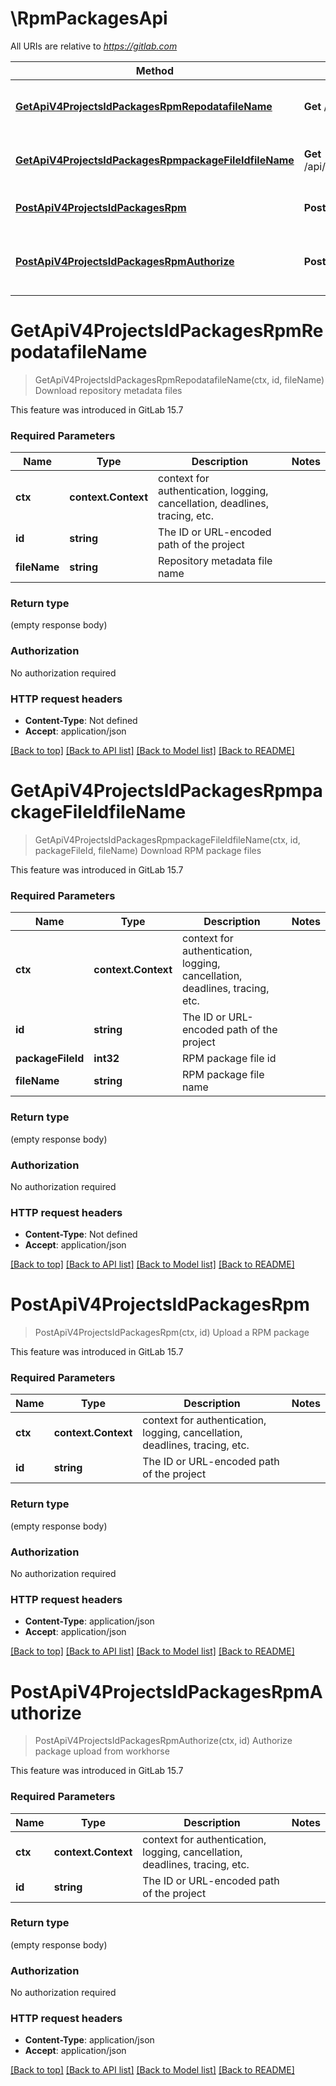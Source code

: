 # \RpmPackagesApi

All URIs are relative to *https://gitlab.com*

Method | HTTP request | Description
------------- | ------------- | -------------
[**GetApiV4ProjectsIdPackagesRpmRepodatafileName**](RpmPackagesApi.md#GetApiV4ProjectsIdPackagesRpmRepodatafileName) | **Get** /api/v4/projects/{id}/packages/rpm/repodata/*file_name | Download repository metadata files
[**GetApiV4ProjectsIdPackagesRpmpackageFileIdfileName**](RpmPackagesApi.md#GetApiV4ProjectsIdPackagesRpmpackageFileIdfileName) | **Get** /api/v4/projects/{id}/packages/rpm/*package_file_id/*file_name | Download RPM package files
[**PostApiV4ProjectsIdPackagesRpm**](RpmPackagesApi.md#PostApiV4ProjectsIdPackagesRpm) | **Post** /api/v4/projects/{id}/packages/rpm | Upload a RPM package
[**PostApiV4ProjectsIdPackagesRpmAuthorize**](RpmPackagesApi.md#PostApiV4ProjectsIdPackagesRpmAuthorize) | **Post** /api/v4/projects/{id}/packages/rpm/authorize | Authorize package upload from workhorse


# **GetApiV4ProjectsIdPackagesRpmRepodatafileName**
> GetApiV4ProjectsIdPackagesRpmRepodatafileName(ctx, id, fileName)
Download repository metadata files

This feature was introduced in GitLab 15.7

### Required Parameters

Name | Type | Description  | Notes
------------- | ------------- | ------------- | -------------
 **ctx** | **context.Context** | context for authentication, logging, cancellation, deadlines, tracing, etc.
  **id** | **string**| The ID or URL-encoded path of the project | 
  **fileName** | **string**| Repository metadata file name | 

### Return type

 (empty response body)

### Authorization

No authorization required

### HTTP request headers

 - **Content-Type**: Not defined
 - **Accept**: application/json

[[Back to top]](#) [[Back to API list]](../README.md#documentation-for-api-endpoints) [[Back to Model list]](../README.md#documentation-for-models) [[Back to README]](../README.md)

# **GetApiV4ProjectsIdPackagesRpmpackageFileIdfileName**
> GetApiV4ProjectsIdPackagesRpmpackageFileIdfileName(ctx, id, packageFileId, fileName)
Download RPM package files

This feature was introduced in GitLab 15.7

### Required Parameters

Name | Type | Description  | Notes
------------- | ------------- | ------------- | -------------
 **ctx** | **context.Context** | context for authentication, logging, cancellation, deadlines, tracing, etc.
  **id** | **string**| The ID or URL-encoded path of the project | 
  **packageFileId** | **int32**| RPM package file id | 
  **fileName** | **string**| RPM package file name | 

### Return type

 (empty response body)

### Authorization

No authorization required

### HTTP request headers

 - **Content-Type**: Not defined
 - **Accept**: application/json

[[Back to top]](#) [[Back to API list]](../README.md#documentation-for-api-endpoints) [[Back to Model list]](../README.md#documentation-for-models) [[Back to README]](../README.md)

# **PostApiV4ProjectsIdPackagesRpm**
> PostApiV4ProjectsIdPackagesRpm(ctx, id)
Upload a RPM package

This feature was introduced in GitLab 15.7

### Required Parameters

Name | Type | Description  | Notes
------------- | ------------- | ------------- | -------------
 **ctx** | **context.Context** | context for authentication, logging, cancellation, deadlines, tracing, etc.
  **id** | **string**| The ID or URL-encoded path of the project | 

### Return type

 (empty response body)

### Authorization

No authorization required

### HTTP request headers

 - **Content-Type**: application/json
 - **Accept**: application/json

[[Back to top]](#) [[Back to API list]](../README.md#documentation-for-api-endpoints) [[Back to Model list]](../README.md#documentation-for-models) [[Back to README]](../README.md)

# **PostApiV4ProjectsIdPackagesRpmAuthorize**
> PostApiV4ProjectsIdPackagesRpmAuthorize(ctx, id)
Authorize package upload from workhorse

This feature was introduced in GitLab 15.7

### Required Parameters

Name | Type | Description  | Notes
------------- | ------------- | ------------- | -------------
 **ctx** | **context.Context** | context for authentication, logging, cancellation, deadlines, tracing, etc.
  **id** | **string**| The ID or URL-encoded path of the project | 

### Return type

 (empty response body)

### Authorization

No authorization required

### HTTP request headers

 - **Content-Type**: application/json
 - **Accept**: application/json

[[Back to top]](#) [[Back to API list]](../README.md#documentation-for-api-endpoints) [[Back to Model list]](../README.md#documentation-for-models) [[Back to README]](../README.md)

